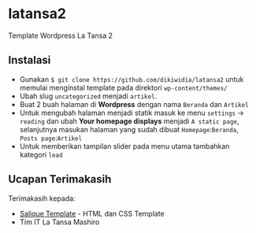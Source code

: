 # latansa2
Template Wordpress La Tansa 2

## Instalasi
- Gunakan ```$ git clone https://github.com/dikiwidia/latansa2``` untuk memulai menginstal template pada direktori ```wp-content/themes/```
- Ubah slug ```uncategorized``` menjadi ```artikel```.
- Buat 2 buah halaman di **Wordpress** dengan nama ```Beranda``` dan ```Artikel```
- Untuk mengubah halaman menjadi statik masuk ke menu ```settings``` -> ```reading``` dan ubah **Your homepage displays** menjadi ```A static page```, selanjutnya masukan halaman yang sudah dibuat ```Homepage```:```Beranda```, ```Posts page```:```Artikel```
- Untuk memberikan tampilan slider pada menu utama tambahkan kategori ```lead```

## Ucapan Terimakasih
Terimakasih kepada:
* [Salique Template](http://www.free-css.com/free-css-templates/page214/salique-v1.0) - HTML dan CSS Template
* Tim IT La Tansa Mashiro
